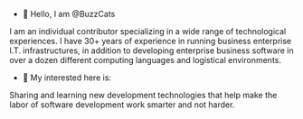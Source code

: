 - 👋 Hello, I am @BuzzCats

I am an individual contributor specializing in a wide range of technological experiences.  I have 30+ years of experience in running business enterprise I.T. infrastructures, in addition to developing enterprise business software in over a dozen different computing languages and logistical environments.


- 👀 My interested here is:

Sharing and learning new development technologies that help make the labor of software development work smarter and not harder.



<!---
- 🌱 I’m currently learning ...
- 💞️ I’m looking to collaborate on ...
- 📫 How to reach me ...
--->

<!---
BuzzCats/BuzzCats is a ✨ special ✨ repository because its `README.md` (this file) appears on your GitHub profile.
You can click the Preview link to take a look at your changes.

Created: Sat-05/14/2022
--->

